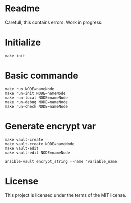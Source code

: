 Readme
====================

Carefull, this contains errors. Work in progress.

# Initialize
```
make init
```

# Basic commande
```
make run NODE=nameNode
make run-init NODE=nameNode
make run-local NODE=nameNode
make run-debug NODE=nameNode
make run-check NODE=nameNode
```

# Generate encrypt var
```
make vault-create
make vault-create NODE=nameNode
make vault-edit
make vault-edit NODE=nameNode

ansible-vault encrypt_string --name 'variable_name'
```

License
====================

This project is licensed under the terms of the MIT license.